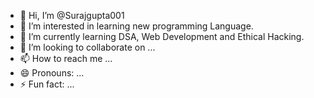 - 👋 Hi, I’m @Surajgupta001
- 👀 I’m interested in learning new programming Language.
- 🌱 I’m currently learning DSA, Web Development and Ethical Hacking.
- 💞️ I’m looking to collaborate on ...
- 📫 How to reach me ...
- 😄 Pronouns: ...
- ⚡ Fun fact: ...

<!---
Surajgupta001/Surajgupta001 is a ✨ special ✨ repository because its `README.md` (this file) appears on your GitHub profile.
You can click the Preview link to take a look at your changes.
--->
